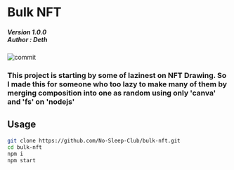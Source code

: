 # Bulk NFT
##### Version 1.0.0 <br /> Author : Deth

![commit](https://img.shields.io/github/last-commit/No-Sleep-Club/bulk-nft?style=for-the-badge)

### This project is starting by some of lazinest on NFT Drawing. So I made this for someone who too lazy to make many of them by merging composition into one as random using only 'canva' and 'fs' on 'nodejs'


## Usage

```bash
git clone https://github.com/No-Sleep-Club/bulk-nft.git
cd bulk-nft
npm i 
npm start
```